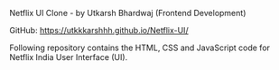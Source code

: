 Netflix UI Clone - by Utkarsh Bhardwaj (Frontend Development)

GitHub: https://utkkkarshhh.github.io/Netflix-UI/

Following repository contains the HTML, CSS and JavaScript code for Netflix India User Interface (UI).

 
